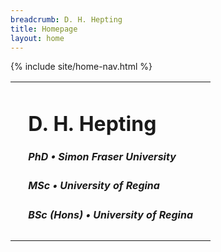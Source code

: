 ```yaml
---
breadcrumb: D. H. Hepting
title: Homepage
layout: home
---
```

<!-- body with background image, use white for text -->
<body class="splash">
  <!--
  navigation bar, fixed at top used this example:
  https://www.quackit.com/html/html_editors/scratchpad/?example=/bootstrap/bootstrap_4/tutorial/bootstrap_4_navbars_fixed_top
  -->
  <div class="w-100 h-100">
    {% include site/home-nav.html %}
    <table class="h-75 w-100">
      <tbody>
    	<tr>
      	  <td class="w-25">&nbsp;</td>
      	  <td class="align-middle text-center">
	    <div class="darkcthru">
	      <h1>D. H. Hepting</h1>
              <h5>PhD &bull; Simon Fraser University</h5>
              <h5>MSc &bull; University of Regina</h5>
              <h5>BSc (Hons) &bull; University of Regina</h5>
	    </div>
	  </td>
      	  <td class="w-25">&nbsp;</td>
    	</tr>
      </tbody>
    </table>
  </div>

